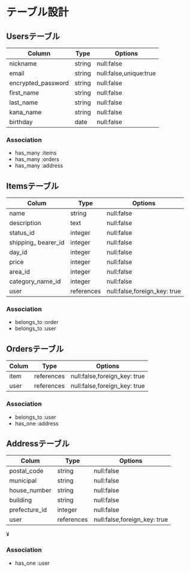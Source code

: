 # テーブル設計

## Usersテーブル　

| Column             | Type   | Options                   |
| ------------------ | ------ | ------------------------- |
| nickname           | string | null:false                |
| email              | string | null:false,unique:true    |
| encrypted_password | string | null:false                |
| first_name         | string | null:false                |
| last_name          | string | null:false                |
| kana_name          | string | null:false                |
| birthday           | date   | null:false                |

### Association

- has_many :items
- has_many :orders
- has_many :address



## Itemsテーブル

| Colum              | Type       | Options                       |
| ------------------ | ---------- | ----------------------------- |
| name               | string     | null:false                    |
| description        | text       | null:false                    |
| status_id          | integer    | null:false                    |
| shipping_ bearer_id| integer    | null:false                    |
| day_id             | integer    | null:false                    |
| price              | integer    | null:false                    |
| area_id            | integer    | null:false                    |
| category_name_id   | integer    | null:false                    |
| user               | references | null:false,foreign_key: true  |




### Association

- belongs_to :order
- belongs_to :user





## Ordersテーブル

| Colum              | Type       | Options                        |
| ------------------ | ---------- | ------------------------------ |
| item               | references | null:false,foreign_key: true   |
| user               | references | null:false,foreign_key: true   |


### Association


- belongs_to :user
- has_one :address





## Addressテーブル

| Colum              | Type       | Options                        |
| ------------------ | ---------- | ------------------------------ |
| postal_code        | string     | null:false                     |
| municipal          | string     | null:false                     |
| house_number       | string     | null:false                     |
| building           | string     | null:false                     |
| prefecture_id      | integer    | null:false                     |
| user               | references | null:false,foreign_key: true   |
¥


### Association

- has_one :user
